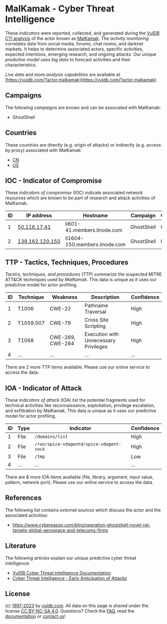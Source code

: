 # MalKamak - Cyber Threat Intelligence

These _indicators_ were reported, collected, and generated during the [VulDB CTI analysis](https://vuldb.com/?kb.cti) of the actor known as [MalKamak](https://vuldb.com/?actor.malkamak). The _activity monitoring_ correlates data from social media, forums, chat rooms, and darknet markets. It helps to determine associated actors, specific activities, expected intentions, emerging research, and ongoing attacks. Our unique _predictive model_ uses _big data_ to forecast activities and their characteristics.

_Live data_ and more _analysis capabilities_ are available at [https://vuldb.com/?actor.malkamak](https://vuldb.com/?actor.malkamak)

## Campaigns

The following _campaigns_ are known and can be associated with MalKamak:

* GhostShell

## Countries

These _countries_ are directly (e.g. origin of attacks) or indirectly (e.g. access by proxy) associated with MalKamak:

* [CN](https://vuldb.com/?country.cn)
* [US](https://vuldb.com/?country.us)

## IOC - Indicator of Compromise

These _indicators of compromise_ (IOC) indicate associated network resources which are known to be part of research and attack activities of MalKamak.

ID | IP address | Hostname | Campaign | Confidence
-- | ---------- | -------- | -------- | ----------
1 | [50.116.17.41](https://vuldb.com/?ip.50.116.17.41) | li601-41.members.linode.com | GhostShell | High
2 | [139.162.120.150](https://vuldb.com/?ip.139.162.120.150) | li1604-150.members.linode.com | GhostShell | High

## TTP - Tactics, Techniques, Procedures

_Tactics, techniques, and procedures_ (TTP) summarize the suspected MITRE ATT&CK techniques used by _MalKamak_. This data is unique as it uses our predictive model for actor profiling.

ID | Technique | Weakness | Description | Confidence
-- | --------- | -------- | ----------- | ----------
1 | T1006 | CWE-22 | Pathname Traversal | High
2 | T1059.007 | CWE-79 | Cross Site Scripting | High
3 | T1068 | CWE-269, CWE-284 | Execution with Unnecessary Privileges | High
4 | ... | ... | ... | ...

There are 2 more TTP items available. Please use our online service to access the data.

## IOA - Indicator of Attack

These _indicators of attack_ (IOA) list the potential fragments used for technical activities like reconnaissance, exploitation, privilege escalation, and exfiltration by MalKamak. This data is unique as it uses our predictive model for actor profiling.

ID | Type | Indicator | Confidence
-- | ---- | --------- | ----------
1 | File | `/domains/list` | High
2 | File | `/run/spice-vdagentd/spice-vdagent-sock` | High
3 | File | `/tmp` | Low
4 | ... | ... | ...

There are 8 more IOA items available (file, library, argument, input value, pattern, network port). Please use our online service to access the data.

## References

The following list contains _external sources_ which discuss the actor and the associated activities:

* https://www.cybereason.com/blog/operation-ghostshell-novel-rat-targets-global-aerospace-and-telecoms-firms

## Literature

The following _articles_ explain our unique predictive cyber threat intelligence:

* [VulDB Cyber Threat Intelligence Documentation](https://vuldb.com/?kb.cti)
* [Cyber Threat Intelligence - Early Anticipation of Attacks](https://www.scip.ch/en/?labs.20201022)

## License

(c) [1997-2023](https://vuldb.com/?kb.changelog) by [vuldb.com](https://vuldb.com/?kb.about). All data on this page is shared under the license [CC BY-NC-SA 4.0](https://creativecommons.org/licenses/by-nc-sa/4.0/). Questions? Check the [FAQ](https://vuldb.com/?kb.faq), read the [documentation](https://vuldb.com/?kb) or [contact us](https://vuldb.com/?contact)!
